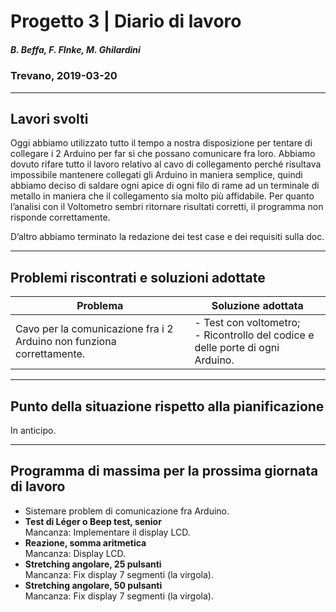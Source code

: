 # Progetto 3 | Diario di lavoro
##### B. Beffa, F. FInke, M. Ghilardini
### Trevano, 2019-03-20
---
## Lavori svolti
Oggi abbiamo utilizzato tutto il tempo a nostra disposizione per tentare di collegare i 2 Arduino per far sì che possano comunicare fra loro. Abbiamo dovuto rifare tutto il lavoro relativo al cavo di collegamento perché risultava impossibile mantenere collegati gli Arduino in maniera semplice, quindi abbiamo deciso di saldare ogni apice di ogni filo di rame ad un terminale di metallo in maniera che il collegamento sia molto più affidabile. Per quanto l’analisi con il Voltometro sembri ritornare risultati corretti, il programma non risponde correttamente.

D’altro abbiamo terminato la redazione dei test case e dei requisiti sulla doc.

---

## Problemi riscontrati e soluzioni adottate 
| Problema              | Soluzione adottata    | 
|-----------------------|-----------------------|
|Cavo per la comunicazione fra i 2 Arduino non funziona correttamente.| - Test con voltometro; <br> - Ricontrollo del codice e delle porte di ogni Arduino.

---

##  Punto della situazione rispetto alla pianificazione
In anticipo.

---

## Programma di massima per la prossima giornata di lavoro
- Sistemare problem di comunicazione fra Arduino.
- <b>Test di Léger o Beep test, senior</b><br>
Mancanza: Implementare il display LCD.
- <b>Reazione, somma aritmetica</b><br>
Mancanza: Display LCD.
- <b>Stretching angolare, 25 pulsanti</b><br>
Mancanza: Fix display 7 segmenti (la virgola).
- <b>Stretching angolare, 50 pulsanti</b><br>
Mancanza: Fix display 7 segmenti (la virgola).